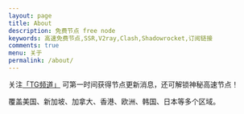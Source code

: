 ```yaml
---
layout: page
title: About
description: 免费节点 free node
keywords: 高速免费节点,SSR,V2ray,Clash,Shadowrocket,订阅链接
comments: true
menu: 关于
permalink: /about/
---
```

关注[「TG频道」](https://t.me/zhongwen_zn) 可第一时间获得节点更新消息，还可解锁神秘高速节点！

覆盖美国、新加坡、加拿大、香港、欧洲、韩国、日本等多个区域。


<!--## 联系

<ul>
{% for website in site.data.social %}
<li>{{website.sitename }}：<a href="{{ website.url }}" target="_blank">@{{ website.name }}</a></li>
{% endfor %}
{% if site.url contains 'telegeam.github.io' %}
<!--<li>
微信公众号：<br />
<img style="height:192px;width:192px;border:1px solid lightgrey;" src="{{ site.url }}/assets/images/qrcode.jpg" alt="免费节点 free node" />
</li>--
{% endif %}
</ul>


## Skill Keywords

{% for skill in site.data.skills %}
### {{ skill.name }}
<div class="btn-inline">
{% for keyword in skill.keywords %}
<button class="btn btn-outline" type="button">{{ keyword }}</button>
{% endfor %}
</div>
{% endfor %}
